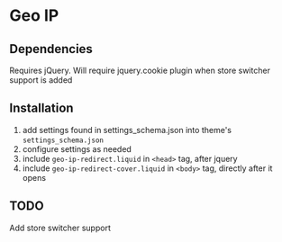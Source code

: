 
# Geo IP

## Dependencies

Requires jQuery. Will require jquery.cookie plugin when store switcher support is added

## Installation

1. add settings found in settings_schema.json into theme's `settings_schema.json`
2. configure settings as needed
3. include `geo-ip-redirect.liquid` in `<head>` tag, after jquery
4. include `geo-ip-redirect-cover.liquid` in `<body>` tag, directly after it opens

## TODO

Add store switcher support